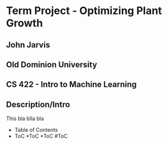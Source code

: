 # Term Project - Optimizing Plant Growth
## John Jarvis
## Old Dominion University
## CS 422 - Intro to Machine Learning
## 
## 


## Description/Intro
This bla blla bla
* Table of Contents
* ToC
  *ToC
    *ToC
  #ToC

